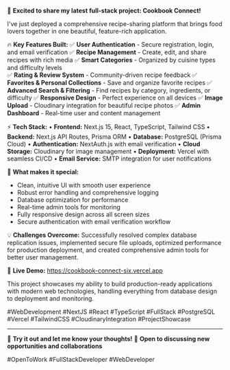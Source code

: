 🍳 **Excited to share my latest full-stack project: Cookbook Connect!**

I've just deployed a comprehensive recipe-sharing platform that brings food lovers together in one beautiful, feature-rich application.

🔥 **Key Features Built:**
✅ **User Authentication** - Secure registration, login, and email verification
✅ **Recipe Management** - Create, edit, and share recipes with rich media
✅ **Smart Categories** - Organized by cuisine types and difficulty levels  
✅ **Rating & Review System** - Community-driven recipe feedback
✅ **Favorites & Personal Collections** - Save and organize favorite recipes
✅ **Advanced Search & Filtering** - Find recipes by category, ingredients, or difficulty
✅ **Responsive Design** - Perfect experience on all devices
✅ **Image Upload** - Cloudinary integration for beautiful recipe photos
✅ **Admin Dashboard** - Real-time user and content management

⚡ **Tech Stack:**
• **Frontend:** Next.js 15, React, TypeScript, Tailwind CSS
• **Backend:** Next.js API Routes, Prisma ORM
• **Database:** PostgreSQL (Prisma Cloud)
• **Authentication:** NextAuth.js with email verification
• **Cloud Storage:** Cloudinary for image management
• **Deployment:** Vercel with seamless CI/CD
• **Email Service:** SMTP integration for user notifications

🎯 **What makes it special:**

- Clean, intuitive UI with smooth user experience
- Robust error handling and comprehensive logging
- Database optimization for performance
- Real-time admin tools for monitoring
- Fully responsive design across all screen sizes
- Secure authentication with email verification workflow

💡 **Challenges Overcome:**
Successfully resolved complex database replication issues, implemented secure file uploads, optimized performance for production deployment, and created comprehensive admin tools for better user management.

🚀 **Live Demo:** https://cookbook-connect-six.vercel.app

This project showcases my ability to build production-ready applications with modern web technologies, handling everything from database design to deployment and monitoring.

#WebDevelopment #NextJS #React #TypeScript #FullStack #PostgreSQL #Vercel #TailwindCSS #CloudinaryIntegration #ProjectShowcase

---

🔗 **Try it out and let me know your thoughts!**
📧 **Open to discussing new opportunities and collaborations**

#OpenToWork #FullStackDeveloper #WebDeveloper
